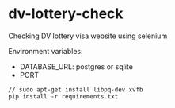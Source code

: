 # dv-lottery-check
Checking DV lottery visa website using selenium

Environment variables:
- DATABASE_URL: postgres or sqlite
- PORT

```
// sudo apt-get install libpq-dev xvfb
pip install -r requirements.txt
```
